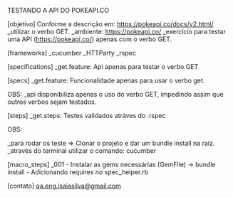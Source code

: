 TESTANDO A API DO POKEAPI.CO

[objetivo]
Conforme a descrição em: https://pokeapi.co/docs/v2.html/
_utilizar o verbo GET.
_ambiente: https://pokeapi.co/
_exercício para testar uma API (https://pokeapi.co/) apenas com o verbo GET.

[frameworks]
_cucumber
_HTTParty
_rspec

[specifications]
_get.feature: Api apenas para testar o verbo GET

[specs]
_get.feature: Funcionalidade apenas para usar o verbo get.

OBS:
_api disponibiliza apenas o uso do verbo GET, impedindo assim que outros verbos sejam testados.

[steps]
_get.steps: Testes validados atráves do .rspec

OBS:

_para rodar os teste => Clonar o projeto e dar um bundle install na raíz.
_através do terminal utilizar o comando: cucumber

[macro_steps]
_001 - Instalar as gems necessárias (GemFile) -> bundle install
     - Adicionando requires no spec_helper.rb


[contato]
qa.eng.isaiasilva@gmail.com